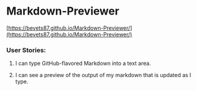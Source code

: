 # Markdown-Previewer
[https://bevets87.github.io/Markdown-Previewer/](https://bevets87.github.io/Markdown-Previewer/)

### User Stories:

1. I can type GitHub-flavored Markdown into a text area.

2. I can see a preview of the output of my markdown that is updated as I type.
